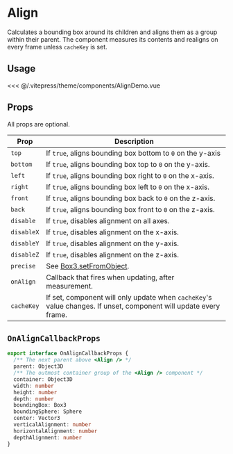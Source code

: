 # Align

<DocsDemo>
  <AlignDemo />
</DocsDemo>

Calculates a bounding box around its children and aligns them as a group within their parent. The component measures its contents and realigns on every frame unless `cacheKey` is set.

## Usage

<<< @/.vitepress/theme/components/AlignDemo.vue

## Props

All props are optional.

| Prop         | Description                         |
| ------------ | ----------------------------------- |
| `top`        | If `true`, aligns bounding box bottom to `0` on the y-axis |
| `bottom`     | If `true`, aligns bounding box top to `0` on the y-axis. |
| `left`       | If `true`, aligns bounding box right to `0` on the x-axis. |
| `right`      | If `true`, aligns bounding box left to `0` on the x-axis. |
| `front`      | If `true`, aligns bounding box back to `0` on the z-axis. |
| `back`       | If `true`, aligns bounding box front to `0` on the z-axis. |
| `disable`    | If `true`, disables alignment on all axes. |
| `disableX`   | If `true`, disables alignment on the x-axis. |
| `disableY`   | If `true`, disables alignment on the y-axis. |
| `disableZ`   | If `true`, disables alignment on the z-axis. |
| `precise`    | See [Box3.setFromObject](https://threejs.org/docs/index.html?q=box3#api/en/math/Box3.setFromObject). |
| `onAlign`    | Callback that fires when updating, after measurement. |
| `cacheKey`   | If set, component will only update when `cacheKey`'s value changes. If unset, component will update every frame. |

## `OnAlignCallbackProps`

```ts
export interface OnAlignCallbackProps {
  /** The next parent above <Align /> */
  parent: Object3D
  /** The outmost container group of the <Align /> component */
  container: Object3D
  width: number
  height: number
  depth: number
  boundingBox: Box3
  boundingSphere: Sphere
  center: Vector3
  verticalAlignment: number
  horizontalAlignment: number
  depthAlignment: number
}
```
